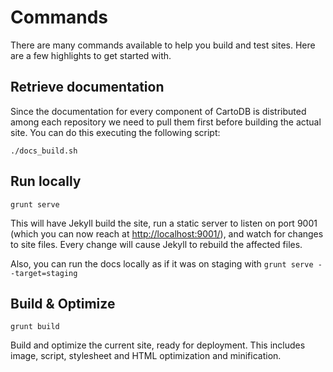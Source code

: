 # Commands

There are many commands available to help you build and test sites. Here are a few highlights to get started with.


## Retrieve documentation

Since the documentation for every component of CartoDB is distributed among each repository we need to pull them first before building the actual site. You can do this executing the following script:

```
./docs_build.sh
```


## Run locally

```
grunt serve
```

This will have Jekyll build the site, run a static server to listen on port 9001 (which you can now reach at [http://localhost:9001/](http://localhost:9001/)), and watch for changes to site files. Every change will cause Jekyll to rebuild the affected files.

Also, you can run the docs locally as if it was on staging with `grunt serve --target=staging`


## Build & Optimize

```
grunt build
```

Build and optimize the current site, ready for deployment. This includes image, script, stylesheet and HTML optimization and minification.
